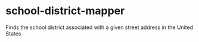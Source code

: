 # school-district-mapper
Finds the school district associated with a given street address in the United States
